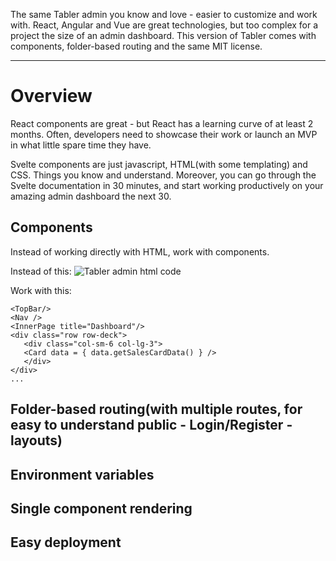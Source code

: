 The same Tabler admin you know and love - easier to customize and work with. 
React, Angular and Vue are great technologies, but too complex for a project the size of an admin dashboard. 
This version of Tabler comes with components, folder-based routing and the same MIT license.

---

# Overview

React components are great - but React has a learning curve of at least 2 months. Often, developers need to showcase their work or launch an MVP in what little spare time they have.

Svelte components are just javascript, HTML(with some templating) and CSS. Things you know and understand. Moreover, you can go through the Svelte documentation in 30 minutes, and start working productively on your amazing admin dashboard the next 30.


## Components

Instead of working directly with HTML, work with components.

Instead of this:
![Tabler admin html code](https://ibb.co/9TKsLrP)

Work with this:
```
<TopBar/>
<Nav />
<InnerPage title="Dashboard"/>
<div class="row row-deck">
   <div class="col-sm-6 col-lg-3">
   <Card data = { data.getSalesCardData() } />
   </div>
</div>
...
```
## Folder-based routing(with multiple routes, for easy to understand public - Login/Register - layouts)

## Environment variables

## Single component rendering

## Easy deployment




